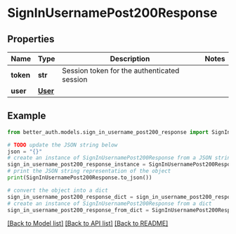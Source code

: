 # SignInUsernamePost200Response


## Properties

Name | Type | Description | Notes
------------ | ------------- | ------------- | -------------
**token** | **str** | Session token for the authenticated session | 
**user** | [**User**](User.md) |  | 

## Example

```python
from better_auth.models.sign_in_username_post200_response import SignInUsernamePost200Response

# TODO update the JSON string below
json = "{}"
# create an instance of SignInUsernamePost200Response from a JSON string
sign_in_username_post200_response_instance = SignInUsernamePost200Response.from_json(json)
# print the JSON string representation of the object
print(SignInUsernamePost200Response.to_json())

# convert the object into a dict
sign_in_username_post200_response_dict = sign_in_username_post200_response_instance.to_dict()
# create an instance of SignInUsernamePost200Response from a dict
sign_in_username_post200_response_from_dict = SignInUsernamePost200Response.from_dict(sign_in_username_post200_response_dict)
```
[[Back to Model list]](../README.md#documentation-for-models) [[Back to API list]](../README.md#documentation-for-api-endpoints) [[Back to README]](../README.md)


